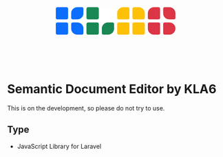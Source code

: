 <p align="center"><br><br><br><br>
<img src="https://raw.githubusercontent.com/KLA6/semantic-document-editor/main/index_logo.svg" height="64">
<br><br><br><br><br></p>

# Semantic Document Editor by KLA6
This is on the development, so please do not try to use.

## Type
- JavaScript Library for Laravel
